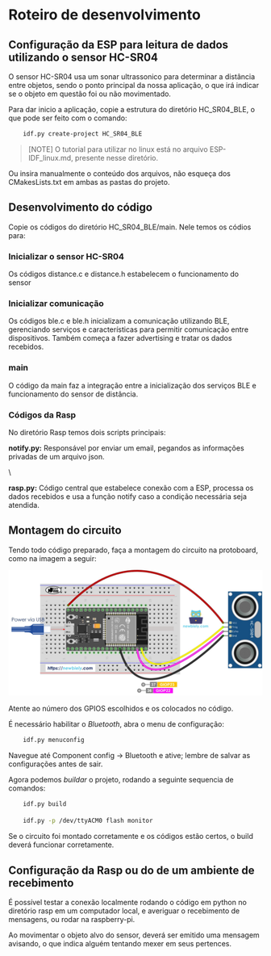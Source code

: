 # Roteiro de desenvolvimento

## Configuração da ESP para leitura de dados utilizando o sensor HC-SR04

O sensor HC-SR04 usa um sonar ultrassonico para determinar a distância entre objetos, sendo o ponto principal da nossa aplicação, o que irá indicar se o objeto em questão foi ou não movimentado.

Para dar inicio a aplicação, copie a estrutura do diretório HC_SR04_BLE, o que pode ser feito com o comando:

```bash
    idf.py create-project HC_SR04_BLE
 ``` 

> [NOTE]
> O tutorial para utilizar no linux está no arquivo ESP-IDF_linux.md, presente nesse diretório.

Ou insira manualmente o conteúdo dos arquivos, não esqueça dos CMakesLists.txt em ambas as pastas do projeto.

## Desenvolvimento do código

Copie os códigos do diretório HC_SR04_BLE/main. Nele temos os códios para:

### Inicializar o sensor HC-SR04

Os códigos distance.c e distance.h estabelecem o funcionamento do sensor

### Inicializar comunicação

Os códigos ble.c e ble.h inicializam a comunicação utilizando BLE, gerenciando serviços e características para permitir comunicação entre dispositivos. 
Também começa a fazer advertising e tratar os dados recebidos.

### main

O código da main faz a integração entre a inicialização dos serviços BLE e funcionamento do sensor de distância.

### Códigos da Rasp

No diretório Rasp temos dois scripts principais:

**notify.py:** Responsável por enviar um email, pegandos as informações privadas de um arquivo json.

\

**rasp.py:** Código central que estabelece conexão com a ESP, processa os dados recebidos e usa a função notify caso a condição necessária seja atendida.



## Montagem do circuito

Tendo todo código preparado, faça a montagem do circuito na protoboard, como na imagem a seguir:


![Montagem do circuito](esp32-ultrasonic-sensor-wiring-diagram.jpg) 


Atente ao número dos GPIOS escolhidos e os colocados no código.

É necessário habilitar o *Bluetooth*, abra o menu de configuração:

```bash
    idf.py menuconfig
 ``` 
 Navegue até Component config -> Bluetooth e ative; lembre de salvar as configurações antes de sair.

Agora podemos *buildar* o projeto, rodando a seguinte sequencia de comandos:

```bash
    idf.py build

    idf.py -p /dev/ttyACM0 flash monitor
```

Se o circuito foi montado corretamente e os códigos estão certos, o build deverá funcionar corretamente.


## Configuração da Rasp ou do de um ambiente de recebimento

É possível testar a conexão localmente rodando o código em python no diretório rasp em um computador local, e averiguar o recebimento de mensagens, ou rodar na raspberry-pi.

Ao movimentar o objeto alvo do sensor, deverá ser emitido uma mensagem avisando, o que indica alguém tentando mexer em seus pertences.
